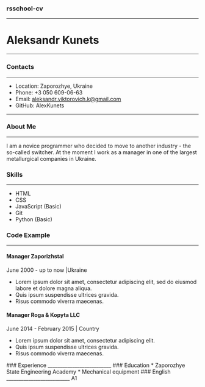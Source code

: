 ### rsschool-cv
______________________
# Aleksandr Kunets
______________________
### Contacts
______________________
* Location: Zaporozhye, Ukraine
* Phone: +3 050 609-06-63
* Email: aleksandr.viktorovich.k@gmail.com
* GitHub: AlexKunets
____________________________
### About Me
_____________________________
I am a novice programmer who decided to move to another industry - the so-called switcher. 
At the moment I work as a manager in one of the largest metallurgical companies in Ukraine. 
### Skills
_______________________________
* HTML
* CSS
* JavaScript (Basic)
* Git
* Python (Basic)
### Code Example
_______________________________
<div>
                <h4 class="work-position">Manager <span class="organization">Zaporizhstal</span> </h4>
                <p class="period">June 2000 - up to now   <span class="line">|</span>Ukraine</p>
                <ul class="work-list">
                    <li class="work-list-item">Lorem ipsum dolor sit amet, consectetur adipiscing elit, sed do eiusmod labore et dolore magna aliqua. </li>
                    <li class="work-list-item">Quis ipsum suspendisse ultrices gravida.</li>
                    <li class="work-list-item">Risus commodo viverra maecenas. </li>
                </ul>
            </div>
            <!--Company 3-->
            <div>
                <h4 class="work-position">Manager <span class="organization">Roga & Kopyta LLC</span></h4>
                <p class="period">June 2014 - February 2015   <span class="line">|</span>   Country</p>
                <ul class="work-list">
                    <li class="work-list-item">Lorem ipsum dolor sit amet, consectetur adipiscing elit. </li>
                    <li class="work-list-item">Quis ipsum suspendisse ultrices gravida.</li>
                    <li class="work-list-item">Risus commodo viverra maecenas. </li>
                </ul>
            </div>
### Experience
__________________________
### Education
* Zaporozhye State Engineering Academy
* Mechanical equipment
### English
__________________________
A1

